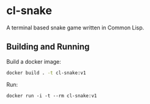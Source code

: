 # cl-snake

A terminal based snake game written in Common Lisp.

## Building and Running

Build a docker image:

```bash
docker build . -t cl-snake:v1
```

Run:

```
docker run -i -t --rm cl-snake:v1
```
